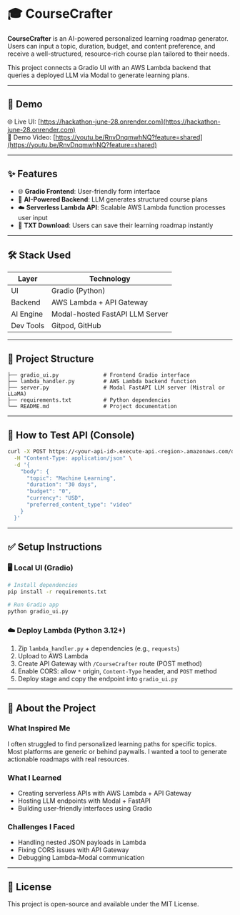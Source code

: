 # 🎓 CourseCrafter

**CourseCrafter** is an AI-powered personalized learning roadmap generator. Users can input a topic, duration, budget, and content preference, and receive a well-structured, resource-rich course plan tailored to their needs.

This project connects a Gradio UI with an AWS Lambda backend that queries a deployed LLM via Modal to generate learning plans.

---

## 🚀 Demo

🌐 Live UI: [https://hackathon-june-28.onrender.com](https://hackathon-june-28.onrender.com)  
🎥 Demo Video: [https://youtu.be/RnvDnqmwhNQ?feature=shared](https://youtu.be/RnvDnqmwhNQ?feature=shared)

---

## ✨ Features

- 🌐 **Gradio Frontend**: User-friendly form interface
- 🧠 **AI-Powered Backend**: LLM generates structured course plans
- ☁️ **Serverless Lambda API**: Scalable AWS Lambda function processes user input
- 📄 **TXT Download**: Users can save their learning roadmap instantly

---

## 🛠️ Stack Used

| Layer        | Technology                      |
|-------------|----------------------------------|
| UI          | Gradio (Python)                  |
| Backend     | AWS Lambda + API Gateway         |
| AI Engine   | Modal-hosted FastAPI LLM Server  |
| Dev Tools   | Gitpod, GitHub                   |

---

## 📂 Project Structure

```
├── gradio_ui.py              # Frontend Gradio interface
├── lambda_handler.py         # AWS Lambda backend function
├── server.py                 # Modal FastAPI LLM server (Mistral or LLaMA)
├── requirements.txt          # Python dependencies
└── README.md                 # Project documentation
```

---

## 🧪 How to Test API (Console)

```bash
curl -X POST https://<your-api-id>.execute-api.<region>.amazonaws.com/default/CourseCrafter \
  -H "Content-Type: application/json" \
  -d '{
    "body": {
      "topic": "Machine Learning",
      "duration": "30 days",
      "budget": "0",
      "currency": "USD",
      "preferred_content_type": "video"
    }
  }'
```

---

## ✅ Setup Instructions

### 🖥️ Local UI (Gradio)

```bash
# Install dependencies
pip install -r requirements.txt

# Run Gradio app
python gradio_ui.py
```

### ☁️ Deploy Lambda (Python 3.12+)

1. Zip `lambda_handler.py` + dependencies (e.g., `requests`)
2. Upload to AWS Lambda
3. Create API Gateway with `/CourseCrafter` route (POST method)
4. Enable CORS: allow `*` origin, `Content-Type` header, and `POST` method
5. Deploy stage and copy the endpoint into `gradio_ui.py`

---

## 🧠 About the Project

### What Inspired Me

I often struggled to find personalized learning paths for specific topics. Most platforms are generic or behind paywalls. I wanted a tool to generate actionable roadmaps with real resources.

### What I Learned

- Creating serverless APIs with AWS Lambda + API Gateway  
- Hosting LLM endpoints with Modal + FastAPI  
- Building user-friendly interfaces using Gradio  

### Challenges I Faced

- Handling nested JSON payloads in Lambda  
- Fixing CORS issues with API Gateway  
- Debugging Lambda–Modal communication

---

## 📄 License

This project is open-source and available under the MIT License.